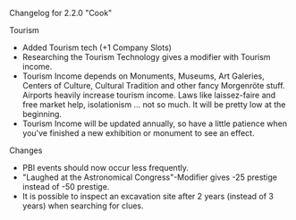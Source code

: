 Changelog for 2.2.0 "Cook"

Tourism
- Added Tourism tech (+1 Company Slots)
- Researching the Tourism Technology gives a modifier with Tourism income.
- Tourism Income depends on Monuments, Museums, Art Galeries, Centers of Culture, Cultural Tradition and other fancy Morgenröte stuff. Airports heavily increase tourism income. Laws like laissez-faire and free market help, isolationism ... not so much. It will be pretty low at the beginning.
- Tourism Income will be updated annually, so have a little patience when you've finished a new exhibition or monument to see an effect.

Changes
- PBI events should now occur less frequently.
- "Laughed at the Astronomical Congress"-Modifier gives -25 prestige instead of -50 prestige.
- It is possible to inspect an excavation site after 2 years (instead of 3 years) when searching for clues.
